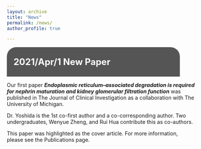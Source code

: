 ```yaml
---
layout: archive
title: "News"
permalink: /news/
author_profile: true

---
```

<html>
<head>
<meta name="viewport" content="width=device-width, initial-scale=1">
<style>
.li {
  background-color: #555;
  color: white;
  padding: 1px 18px;
  width: 85%;
  border: none;
  text-align: left;
  outline: none;
  font-size: 24px;
  border-radius: 25px 25px 0 0 ;
}

.content {
  background-color: #f1f1f1;
  padding: 10px 18px;
  width: 85%;
  border: none;
  text-align: left;
  outline: none;
  font-size: 18px;
  border-radius: 0 0 25px 25px;
}

</style>
</head>

<body>
<div class="li"><p><b>2021/Apr/1 New Paper</b></p></div>
<div class="content">
  <p>Our first paper <b><i>Endoplasmic reticulum–associated degradation is required for nephrin maturation and kidney glomerular filtration function</i></b> was published in The Journal of Clinical Investigation as a collaboration with The University of Michigan.</p> 
  <p>Dr. Yoshida is the 1st co-first author and a co-corresponding author. Two undergraduates, Wenyue Zheng, and Rui Hua contribute this as co-authors.</p> 
  <p>This paper was highlighted as the cover article. For more information, please see the Publications page.</p>
</div>

</body>
</html>

